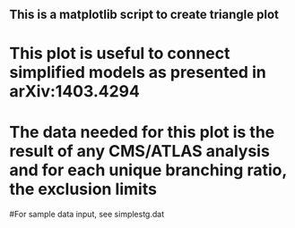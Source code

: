 ## This is a matplotlib script to create triangle plot

# This plot is useful to connect simplified models as presented in arXiv:1403.4294
# The data needed for this plot is the result of any CMS/ATLAS analysis and for each unique branching ratio, the exclusion limits

#For sample data input, see simplestg.dat

